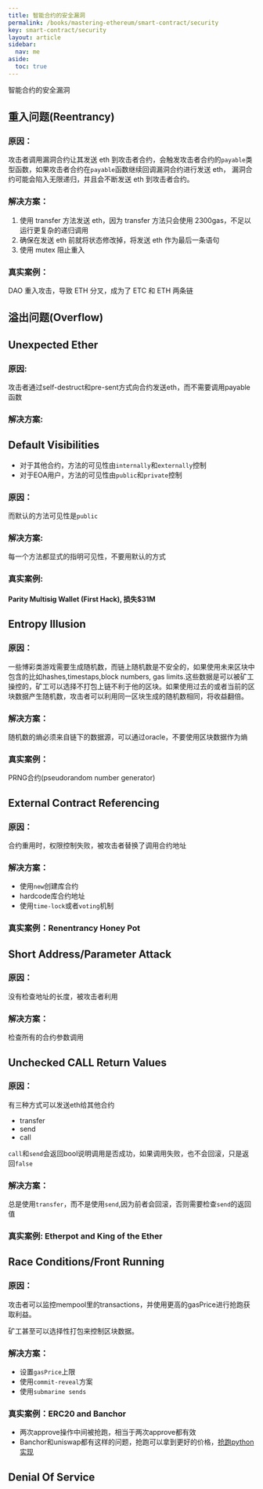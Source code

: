 ```yaml
---
title: 智能合约的安全漏洞
permalink: /books/mastering-ethereum/smart-contract/security
key: smart-contract/security
layout: article
sidebar:
  nav: me
aside:
  toc: true
---
```


智能合约的安全漏洞

<!--more-->

## 重入问题(Reentrancy)

### 原因：

攻击者调用漏洞合约让其发送 eth 到攻击者合约，会触发攻击者合约的`payable`类型函数，如果攻击者合约在`payable`函数继续回调漏洞合约进行发送 eth，
漏洞合约可能会陷入无限递归，并且会不断发送 eth 到攻击者合约。

### 解决方案：

1. 使用 transfer 方法发送 eth，因为 transfer 方法只会使用 2300gas，不足以运行更复杂的递归调用
2. 确保在发送 eth 前就将状态修改掉，将发送 eth 作为最后一条语句
3. 使用 mutex 阻止重入

### 真实案例：

DAO 重入攻击，导致 ETH 分叉，成为了 ETC 和 ETH 两条链

## 溢出问题(Overflow)

## Unexpected Ether

### 原因:

攻击者通过self-destruct和pre-sent方式向合约发送eth，而不需要调用payable函数

### 解决方案:

## Default Visibilities

- 对于其他合约，方法的可见性由`internally`和`externally`控制
- 对于EOA用户，方法的可见性由`public`和`private`控制

### 原因：

而默认的方法可见性是`public`

### 解决方案:

每一个方法都显式的指明可见性，不要用默认的方式

### 真实案例:

#### Parity Multisig Wallet (First Hack), 损失$31M

## Entropy Illusion

### 原因：

一些博彩类游戏需要生成随机数，而链上随机数是不安全的，如果使用未来区块中包含的比如hashes,timestaps,block numbers, gas limits.这些数据是可以被矿工操控的，矿工可以选择不打包上链不利于他的区块。如果使用过去的或者当前的区块数据产生随机数，攻击者可以利用同一区块生成的随机数相同，将收益翻倍。

### 解决方案：

随机数的熵必须来自链下的数据源，可以通过oracle，不要使用区块数据作为熵

### 真实案例：

PRNG合约(pseudorandom number generator)

## External Contract Referencing

### 原因：

合约重用时，权限控制失败，被攻击者替换了调用合约地址

### 解决方案：

- 使用`new`创建库合约
- hardcode库合约地址
- 使用`time-lock`或者`voting`机制

### 真实案例：Renentrancy Honey Pot

## Short Address/Parameter Attack

### 原因：

没有检查地址的长度，被攻击者利用

### 解决方案：

检查所有的合约参数调用

## Unchecked CALL Return Values

### 原因：

有三种方式可以发送eth给其他合约

- transfer
- send
- call

`call`和`send`会返回bool说明调用是否成功，如果调用失败，也不会回滚，只是返回`false`

### 解决方案：

总是使用`transfer`，而不是使用`send`,因为前者会回滚，否则需要检查`send`的返回值

### 真实案例: Etherpot and King of the Ether

## Race Conditions/Front Running

### 原因：

攻击者可以监控mempool里的transactions，并使用更高的gasPrice进行抢跑获取利益。

矿工甚至可以选择性打包来控制区块数据。

### 解决方案：

- 设置`gasPrice`上限
- 使用`commit-reveal`方案
- 使用`submarine sends`

### 真实案例：ERC20 and Banchor

- 两次approve操作中间被抢跑，相当于两次approve都有效
- Banchor和uniswap都有这样的问题，抢跑可以拿到更好的价格，[抢跑python实现](https://hackernoon.com/front-running-bancor-in-150-lines-of-python-with-ethereum-api-d5e2bfd0d798)

## Denial Of Service













